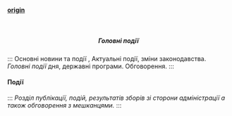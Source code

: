 #### [origin](https://osbb-gr-44.web.app/#/events)

<h5 align="center">
  <br>
     <div class="events-logo-200"></div>
  <br>
      Головні події
  <br>
</h5>



:::
Основні новини та події , Актуальні події, зміни законодавства. *Головні події* дня, державні програми. Обговорення.
:::


#### Події

:::
*Розділ публікації, 
подій, результатів зборів зі сторони адміністрації
а також обговорення з мешканцями.*
:::
